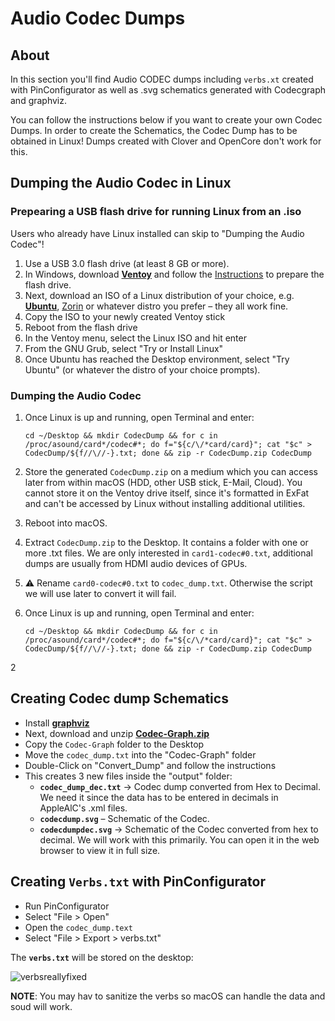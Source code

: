 # Audio Codec Dumps

## About
In this section you'll find Audio CODEC dumps including `verbs.xt` created with PinConfigurator as well as .svg schematics generated with Codecgraph and graphviz. 

You can follow the instructions below if you want to create your own Codec Dumps. In order to create the Schematics, the Codec Dump has to be obtained in Linux! Dumps created with Clover and OpenCore don't work for this. 

## Dumping the Audio Codec in Linux

### Prepearing a USB flash drive for running Linux from an .iso
Users who already have Linux installed can skip to "Dumping the Audio Codec"!

1. Use a USB 3.0 flash drive (at least 8 GB or more).
2. In Windows, download [**Ventoy**](https://www.ventoy.net/en/download.html) and follow the [Instructions](https://www.ventoy.net/en/doc_start.html) to prepare the flash drive. 
3. Next, download an ISO of a Linux distribution of your choice, e.g. [**Ubuntu**](https://ubuntu.com/download/desktop), [Zorin](https://zorin.com/os/download/) or whatever distro you prefer – they all work fine.
4. Copy the ISO to your newly created Ventoy stick
5. Reboot from the flash drive
6. In the Ventoy menu, select the Linux ISO and hit enter
7. From the GNU Grub, select "Try or Install Linux"
8. Once Ubuntu has reached the Desktop environment, select "Try Ubuntu" (or whatever the distro of your choice prompts).

### Dumping the Audio Codec
1. Once Linux is up and running, open Terminal and enter:</br>
	```shell
	cd ~/Desktop && mkdir CodecDump && for c in /proc/asound/card*/codec#*; do f="${c/\/*card/card}"; cat "$c" > CodecDump/${f//\//-}.txt; done && zip -r CodecDump.zip CodecDump
	```
2. Store the generated `CodecDump.zip` on a medium which you can access later from within macOS (HDD, other USB stick, E-Mail, Cloud). You cannot store it on the Ventoy drive itself, since it's formatted in ExFat and can't be accessed by Linux without installing additional utilities.
3. Reboot into macOS.
4. Extract `CodecDump.zip` to the Desktop. It contains a folder with one or more .txt files. We are only interested in `card1-codec#0.txt`, additional dumps are usually from HDMI audio devices of GPUs.
5. ⚠️ Rename `card0-codec#0.txt` to `codec_dump.txt`. Otherwise the script we will use later to convert it will fail. 


1. Once Linux is up and running, open Terminal and enter:</br>
	```shell
	cd ~/Desktop && mkdir CodecDump && for c in /proc/asound/card*/codec#*; do f="${c/\/*card/card}"; cat "$c" > CodecDump/${f//\//-}.txt; done && zip -r CodecDump.zip CodecDump
	```
2

## Creating Codec dump Schematics
- Install [**graphviz**](https://github.com/5T33Z0/OC-Little-Translated/blob/main/L_ALC_Layout-ID/graphviz-2.40.1.pkg?raw=true) 
- Next, download and unzip [**Codec-Graph.zip**](https://github.com/5T33Z0/OC-Little-Translated/blob/main/L_ALC_Layout-ID/Codec-Graph.zip?raw=true)
- Copy the `Codec-Graph` folder to the Desktop
- Move the `codec_dump.txt` into the "Codec-Graph" folder 
- Double-Click on "Convert_Dump" and follow the instructions
- This creates 3 new files inside the "output" folder:
	- **`codec_dump_dec.txt`** &rarr; Codec dump converted from Hex to Decimal. We need it since the data has to be entered in decimals in AppleAlC's .xml files.
	- **`codecdump.svg`** – Schematic of the Codec.
	- **`codecdumpdec.svg`** &rarr; Schematic of the Codec converted from hex to decimal. We will work with this primarily. You can open it in the web browser to view it in full size.

## Creating `Verbs.txt` with PinConfigurator

- Run PinConfigurator
- Select "File > Open"
- Open the `codec_dump.text`
- Select "File > Export > verbs.txt"

The **`verbs.txt`** will be stored on the desktop:

![verbsreallyfixed](https://user-images.githubusercontent.com/76865553/171468008-cb04fa6b-e9d3-4cf3-a4b5-3fab0f48f553.png)

**NOTE**: You may hav to sanitize the verbs so macOS can handle the data and soud will work.


